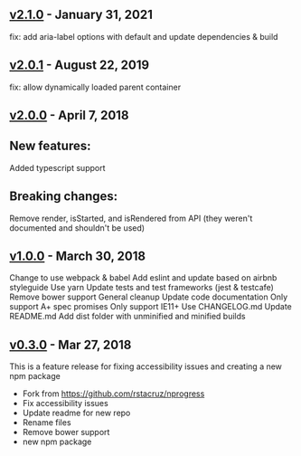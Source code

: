 ## [v2.1.0] - January 31, 2021

fix: add aria-label options with default and update dependencies & build

## [v2.0.1] - August 22, 2019

fix: allow dynamically loaded parent container

## [v2.0.0] - April 7, 2018

## New features:

Added typescript support

## Breaking changes:

Remove render, isStarted, and isRendered from API (they weren't documented and shouldn't be used)

## [v1.0.0] - March 30, 2018

Change to use webpack & babel
Add eslint and update based on airbnb styleguide
Use yarn
Update tests and test frameworks (jest & testcafe)
Remove bower support
General cleanup
Update code documentation
Only support A+ spec promises
Only support IE11+
Use CHANGELOG.md
Update README.md
Add dist folder with unminified and minified builds

## [v0.3.0] - Mar 27, 2018

This is a feature release for fixing accessibility issues and creating a new npm package

 * Fork from https://github.com/rstacruz/nprogress
 * Fix accessibility issues
 * Update readme for new repo
 * Rename files
 * Remove bower support
 * new npm package

[v0.3.0]: https://github.com/nmackey/accessible-nprogress/compare/v0.2.0...v0.3.0
[v1.0.0]: https://github.com/nmackey/accessible-nprogress/compare/v0.3.0...v1.0.0
[v2.0.0]: https://github.com/nmackey/accessible-nprogress/compare/v1.0.0...v2.0.0
[v2.0.1]: https://github.com/nmackey/accessible-nprogress/compare/v2.0.0...v2.0.1
[v2.1.0]: https://github.com/nmackey/accessible-nprogress/compare/v2.0.1...v2.1.0
